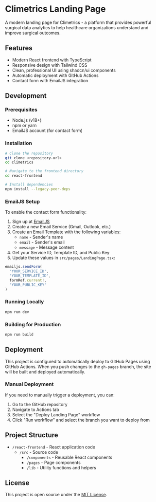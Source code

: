 # Climetrics Landing Page

A modern landing page for Climetrics - a platform that provides powerful surgical data analytics to help healthcare organizations understand and improve surgical outcomes.

## Features

- Modern React frontend with TypeScript
- Responsive design with Tailwind CSS
- Clean, professional UI using shadcn/ui components
- Automatic deployment with GitHub Actions
- Contact form with EmailJS integration

## Development

### Prerequisites

- Node.js (v18+)
- npm or yarn
- EmailJS account (for contact form)

### Installation

```bash
# Clone the repository
git clone <repository-url>
cd climetrics

# Navigate to the frontend directory
cd react-frontend

# Install dependencies
npm install --legacy-peer-deps
```

### EmailJS Setup

To enable the contact form functionality:

1. Sign up at [EmailJS](https://www.emailjs.com/)
2. Create a new Email Service (Gmail, Outlook, etc.)
3. Create an Email Template with the following variables:
   - `name` - Sender's name
   - `email` - Sender's email
   - `message` - Message content
4. Get your Service ID, Template ID, and Public Key
5. Update these values in `src/pages/LandingPage.tsx`:

```typescript
emailjs.sendForm(
  'YOUR_SERVICE_ID', 
  'YOUR_TEMPLATE_ID',
  formRef.current!,
  'YOUR_PUBLIC_KEY'
)
```

### Running Locally

```bash
npm run dev
```

### Building for Production

```bash
npm run build
```

## Deployment

This project is configured to automatically deploy to GitHub Pages using GitHub Actions. When you push changes to the `gh-pages` branch, the site will be built and deployed automatically.

### Manual Deployment

If you need to manually trigger a deployment, you can:

1. Go to the GitHub repository
2. Navigate to Actions tab
3. Select the "Deploy Landing Page" workflow
4. Click "Run workflow" and select the branch you want to deploy from

## Project Structure

- `/react-frontend` - React application code
  - `/src` - Source code
    - `/components` - Reusable React components
    - `/pages` - Page components
    - `/lib` - Utility functions and helpers

## License

This project is open source under the [MIT License](LICENSE). 